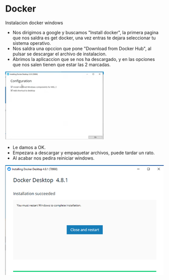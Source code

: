 # Docker
Instalacion docker windows
<br>

- Nos dirigimos a google y buscamos "Install docker", la primera pagina que nos saldra es get docker, una vez entras te dejara seleccionar tu sistema operativo.
- Nos saldra una opccion que pone "Download from Docker Hub", al pulsar se descargar el archivo de instalacion.
- Abrimos la aplicaccion que se nos ha descargado, y en las opciones que nos salen tienen que estar las 2 marcadas.
<img src="dokker1.png"/>

- Le damos a OK.
- Empezara a descargar y empaquetar archivos, puede tardar un rato.
- Al acabar nos pedira reiniciar windows.
<img src="dokker2.png"/>
